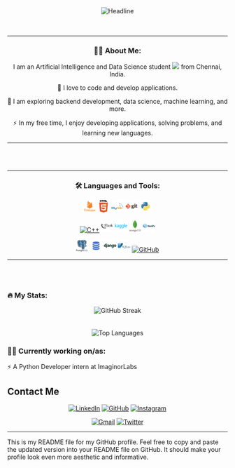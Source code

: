 <div align="center">
    <img src="https://readme-typing-svg.herokuapp.com?color=%236FDA44&size=32&center=true&vCenter=true&width=600&height=50&lines=Hi+there+I'm+Arjun+%F0%9F%91%8B;AI+and+DATA+SCIENCE+Student;Machine-Learning+Engineer;Problem+Solver;Backend+Engineer" alt="Headline" />
</div>
<br>
<br>

<div align="center">

---

### :woman_technologist: About Me:

I am an Artificial Intelligence and Data Science student <img src="https://media.giphy.com/media/WUlplcMpOCEmTGBtBW/giphy.gif" width="30"> from Chennai, India.

:telescope: I love to code and develop applications.

:seedling: I am exploring backend development, data science, machine learning, and more.

:zap: In my free time, I enjoy developing applications, solving problems, and learning new languages.

---

</div>
<br>
<br>

<div align="center">

---

### :hammer_and_wrench: Languages and Tools:

<p align="center">
    <a href="#"><img alt="Firebase" title="Firebase" height="28px" src="https://github.com/devicons/devicon/blob/master/icons/firebase/firebase-plain-wordmark.svg"></a>
    <a href="#"><img alt="HTML5" title="HTML5" height="28px" src="https://raw.githubusercontent.com/github/explore/80688e429a7d4ef2fca1e82350fe8e3517d3494d/topics/html/html.png"></a>
    <a href="#"><img alt="MySQL" title="MySQL" height="28px" src="https://github.com/devicons/devicon/blob/master/icons/mysql/mysql-original-wordmark.svg"></a>
    <a href="#"><img alt="Git" title="Git" height="28px" src="https://github.com/devicons/devicon/blob/master/icons/git/git-original-wordmark.svg"></a>
    <a href="#"><img alt="Python" title="Python" height="28px" src="https://raw.githubusercontent.com/github/explore/80688e429a7d4ef2fca1e82350fe8e3517d3494d/topics/python/python.png"></a>
</p>
<p align="center">
    <a href="#"><img alt="C++" title="C++" height="28px" src="https://img.icons8.com/color/48/000000/c-plus-plus-logo.png"></a>
    <a href="#"><img alt="Flask" title="Flask" height="28px" src="https://github.com/devicons/devicon/blob/master/icons/flask/flask-original-wordmark.svg"></a>
    <a href="#"><img alt="Kaggle" title="Kaggle" height="28px" src="https://github.com/devicons/devicon/blob/master/icons/kaggle/kaggle-original-wordmark.svg"></a>
    <a href="#"><img alt="MongoDB" title="MongoDB" height="28px" src="https://github.com/devicons/devicon/blob/master/icons/mongodb/mongodb-original-wordmark.svg"></a>
    <a href="#"><img alt="NumPy" title="NumPy" height="28px" src="https://github.com/devicons/devicon/blob/master/icons/numpy/numpy-original-wordmark.svg"></a>
</p>
<p align="center">
    <a href="#"><img alt="PostgreSQL" title="PostgreSQL" height="28px" src="https://github.com/devicons/devicon/blob/master/icons/postgresql/postgresql-original-wordmark.svg"></a>
    <a href="#"><img alt="SQL" title="SQL" height="28px" src="https://raw.githubusercontent.com/github/explore/80688e429a7d4ef2fca1e82350fe8e3517d3494d/topics/sql/sql.png"></a>
    <a href="#"><img alt="Django" title="Django" height="28px" src="https://github.com/devicons/devicon/blob/master/icons/django/django-plain-wordmark.svg"></a>
    <a href="#"><img alt="SQLite" title="SQLite" height="28px" src="https://github.com/devicons/devicon/blob/master/icons/sqlite/sqlite-original-wordmark.svg"></a>
    <a href="#"><img alt="GitHub" title="GitHub" height="28px" src="https://i.imgur.com/DZgetVv.png"></a>
</p>

---

</div>
<br>
<br>

### :fire: My Stats:

<div align="center">
    <img src="http://github-readme-streak-stats.herokuapp.com?user=arjunprakash027&theme=dark&background=000000" alt="GitHub Streak">
</div>
<br>
<br>

<div align="center">
    <img src="https://github-readme-stats.vercel.app/api/top-langs/?username=arjunprakash027&layout=compact&theme=vision-friendly-dark" alt="Top Languages">
</div>

### :woman_technologist: Currently working on/as:

:zap: A Python Developer intern at ImaginorLabs

## Contact Me

<p align="center">
    <a href="https://www.linkedin.com/in/arjun-prakash-589348211/"><img alt="LinkedIn" title="Arjun LinkedIn" src="https://img.shields.io/badge/LinkedIn-0077B5?style=for-the-badge&logo=linkedin&logoColor=white"></a>
    <a href="https://github.com/arjunprakash027"><img alt="GitHub" title="Arjun GitHub" src="https://img.shields.io/badge/GitHub-100000?style=for-the-badge&logo=github&logoColor=white"></a>
    <a href="https://www.instagram.com/arjun_.rao/"><img alt="Instagram" title="Arjun Instagram" src="https://img.shields.io/badge/Instagram-E4405F?style=for-the-badge&logo=instagram&logoColor=white"></a>
</p>
<p align="center">
    <a href="mailto:arjunprakash027@gmail.com"><img alt="Gmail" title="Arjun Gmail" src="https://img.shields.io/badge/Gmail-D14836?style=for-the-badge&logo=gmail&logoColor=white"></a>
    <a href="https://twitter.com/arjunprakash027"><img alt="Twitter" title="Arjun Twitter" src="https://img.shields.io/badge/Twitter-1DA1F2?style=for-the-badge&logo=twitter&logoColor=white"></a>
</p>

---

This is my README file for my GitHub profile. Feel free to copy and paste the updated version into your README file on GitHub. It should make your profile look even more aesthetic and informative.

